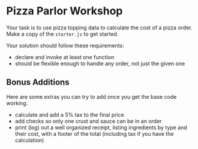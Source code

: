# Pizza Parlor Workshop

Your task is to use pizza topping data to calculate the cost of a pizza order. Make a copy of the `starter.js` to get started.

Your solution should follow these requirements:
* declare and invoke at least one function
* should be flexible enough to handle any order, not just the given one

## Bonus Additions

Here are some extras you can try to add once you get the base code working.

* calculate and add a 5% tax to the final price
* add checks so only one crust and sauce can be in an order
* print (log) out a well organized receipt, listing ingredients by type and their cost, with a footer of the total (including tax if you have the calculation)


